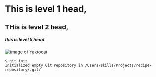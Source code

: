 # This is level 1 head,

## THis is level 2 head,

##### this is level 5 head.

![Image of Yaktocat](https://octodex.github.com/images/yaktocat.png)


```
$ git init
Initialized empty Git repository in /Users/skills/Projects/recipe-repository/.git/
```
